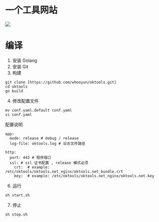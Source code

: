 # 一个工具网站
![](shapshot.png)

# 编译
1. 安装 Golang
2. 安装 Git
3. 构建
```shell
git clone [https://github.com/whooyun/oktools.git]
cd oktools
go build
```
4. 修改配置文件
```shell
mv conf.yaml.default conf.yaml
vi conf.yaml
```
配置说明
```shell
app:
  mode: release # debug / release 
  log-file: oktools.log # 日志文件路径

http:
  port: 443 # 程序端口
  ssl: # ssl 证书配置 , release 模式必须
    crt:  # example: /etc/oktools/oktools.net_nginx/oktools.net_bundle.crt
    key:  # example: /etc/oktools/oktools.net_nginx/oktools.net.key
```
6. 运行
```shell
sh start.sh
```
7. 停止
```shell
sh stop.sh
```
